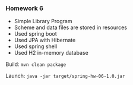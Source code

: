 ### Homework 6
- Simple Library Program
- Scheme and data files are stored in resources
- Used spring boot
- Used JPA with Hibernate
- Used spring shell
- Used H2 in-memory database

Build: `mvn clean package`

Launch: `java -jar target/spring-hw-06-1.0.jar`